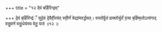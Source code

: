 +++
title = "१२ देवं बर्हिरिन्द्रम्"

+++
दे॒वं ब॒र्हिरिन्द्र॑ँ सुदे॒वं दे॒वैर्वी॒रव॑त् स्ती॒र्णं वेद्या॑मवर्द्धयत्। वस्तो॑र्वृ॒तं प्राक्तोर्भृ॒तँ रा॒या ब॒र्हिष्म॒तोऽत्य॑गाद् वसु॒वने॑ वसु॒धेय॑स्य वेतु॒ यज॑ ॥१२ ॥